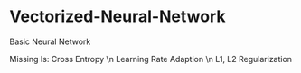 # Vectorized-Neural-Network
Basic Neural Network

Missing Is: Cross Entropy \n
            Learning Rate Adaption \n
            L1, L2 Regularization
